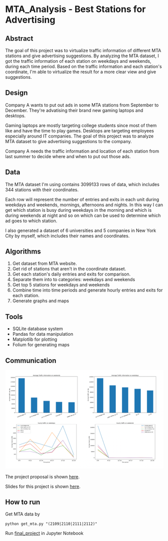# MTA_Analysis - Best Stations for Advertising

## Abstract

The goal of this project was to virtualize traffic information of different MTA
stations and give advertising suggestions. By analyzing the MTA dataset, I got
the traffic information of each station on weekdays and weekends, during each time
period. Based on the traffic information and each station's coordinate, I'm able
to virtualize the result for a more clear view and give suggestions.

## Design

Company A wants to put out ads in some MTA stations from September to December.
They're advatising their brand new gaming laptops and desktops.

Gaming laptops are mostly targeting college students since most of them like and
have the time to play games. Desktops are targeting employees especially around IT
companies. The goal of this project was to analyze MTA dataset to give advertising
suggestions to the company.

Company A needs the traffic information and location of each station from last
summer to decide where and when to put out those ads.

## Data

The MTA dataset I'm using contains 3099133 rows of data, which includes 344 stations
with their coordinates.

Each row will represent the number of entries and exits in each unit during weekdays
and weekends, mornings, afternoons and nights. In this way I can get which station is
busy during weekdays in the morning and which is during weekends at night and so on
which can be used to determine which ad goes to which station.

I also generated a dataset of 6 universities and 5 companies in New York City by myself,
which includes their names and coordinates.

## Algorithms

1. Get dataset from MTA website.
2. Get rid of stations that aren't in the coordinate dataset.
3. Get each station's daily entries and exits for comparison.
4. Separate them into to categories: weekdays and weekends
5. Get top 5 stations for weekdays and weekends
6. Combine time into time periods and generate hourly entries and exits for each station.
7. Generate graphs and maps

## Tools

* SQLite database system
* Pandas for data manipulation
* Matplotlib for plotting
* Folium for generating maps

## Communication

<img src="Graph.jpg" alt="drawing" width="700"/>

The project proposal is shown [here](/proposal.md).

Slides for this project is shown [here](/slides.pdf).

## How to run

Get MTA data by
```
python get_mta.py "(2109|2110|2111|2112)"
```

Run [final_project](/final_project.ipynb) in Jupyter Notebook
